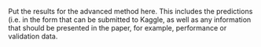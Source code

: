 Put the results for the advanced method here.
This includes the predictions (i.e. in the form that can be submitted to 
Kaggle, as well as any information that should be presented in the paper,
for example, performance or validation data.

